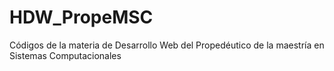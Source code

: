 # HDW_PropeMSC
Códigos de la materia de Desarrollo Web del Propedéutico de la maestría en Sistemas Computacionales
